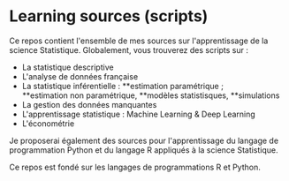 # Learning sources (scripts)
Ce repos contient l'ensemble de mes sources sur l'apprentissage de la science Statistique. Globalement, vous trouverez des scripts sur :

* La statistique descriptive
* L'analyse de données française
* La statistique inférentielle : 
     **estimation paramétrique ;  
     **estimation non paramétrique, 
     **modèles statistisques, 
     **simulations
* La gestion des données manquantes
* L'apprentissage statistique : Machine Learning & Deep Learning
* L'économétrie 

Je proposerai également des sources pour l'apprentissage du langage de programmation Python et du langage R appliqués à la science Statistique.

Ce repos est fondé sur les langages de programmations R et Python.

